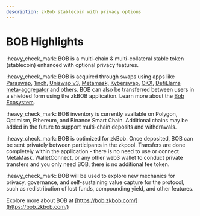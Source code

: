 ```yaml
---
description: zkBob stablecoin with privacy options
---
```


# BOB Highlights

:heavy\_check\_mark: BOB is a multi-chain & multi-collateral stable token (stablecoin) enhanced with optional privacy features.

:heavy\_check\_mark: BOB is acquired through swaps using apps like [Paraswap](https://app.paraswap.io/#/BOB-USDC/100?network=polygon\&ref=0x02BF3258D6024B2B34fD7D21F225Db6CDA939E76), [1inch](https://app.1inch.io/#/137/unified/swap/USDC/BOB), [Uniswap v3,](bob-on-uniswap-v3.md) [Metamask,](add-bob-to-metamask/swap-bob-with-metamask-swap.md) [Kyberswap](https://kyberswap.com/swap/bnb/bob-to-busd), [OKX](https://www.okx.com/web3/dex?inputChain=137\&inputCurrency=0xb0b195aefa3650a6908f15cdac7d92f8a5791b0b\&outputCurrency=0xa0b86991c6218b36c1d19d4a2e9eb0ce3606eb48\&outputChain=1), [DefiLlama meta-aggregator](https://swap.defillama.com/?chain=polygon\&from=0x2791bca1f2de4661ed88a30c99a7a9449aa84174\&to=0xb0b195aefa3650a6908f15cdac7d92f8a5791b0b) and others. BOB can also be transferred between users in a shielded form using the zkBOB application. Learn more about the [Bob Ecosystem](bob-ecosystem/).

:heavy\_check\_mark: BOB inventory is currently available on Polygon, Optimism, Ethereum, and Binance Smart Chain. Additional chains may be added in the future to support multi-chain deposits and withdrawals.

:heavy\_check\_mark:  BOB is optimized for zkBob. Once deposited, BOB can be sent privately between participants in the zkpool. Transfers are done completely within the application - there is no need to use or connect MetaMask, WalletConnect, or any other web3 wallet to conduct private transfers and you only need BOB, there is no additional fee token.

:heavy\_check\_mark: BOB will be used to explore new mechanics for privacy, governance, and self-sustaining value capture for the protocol, such as redistribution of lost funds, compounding yield, and other features.&#x20;

Explore more about BOB at [https://bob.zkbob.com/](https://bob.zkbob.com/)
